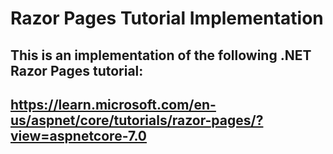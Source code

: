 # Razor Pages Tutorial Implementation

## This is an implementation of the following .NET Razor Pages tutorial:
## https://learn.microsoft.com/en-us/aspnet/core/tutorials/razor-pages/?view=aspnetcore-7.0

